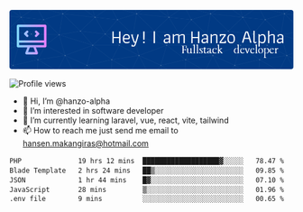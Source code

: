![Header](./github-header-image.png)

![Profile views](https://gpvc.arturio.dev/hanzo-alpha)

- 👋 Hi, I’m @hanzo-alpha
- 👀 I’m interested in software developer
- 🌱 I’m currently learning laravel, vue, react, vite, tailwind
- 📫 How to reach me just send me email to hansen.makangiras@hotmail.com 

<!---
hanzo-alpha/hanzo-alpha is a ✨ special ✨ repository because its `README.md` (this file) appears on your GitHub profile.
You can click the Preview link to take a look at your changes.
--->

<!--START_SECTION:waka-->

```txt
PHP              19 hrs 12 mins  ███████████████████▓░░░░░   78.47 %
Blade Template   2 hrs 24 mins   ██▒░░░░░░░░░░░░░░░░░░░░░░   09.85 %
JSON             1 hr 44 mins    █▓░░░░░░░░░░░░░░░░░░░░░░░   07.10 %
JavaScript       28 mins         ▒░░░░░░░░░░░░░░░░░░░░░░░░   01.96 %
.env file        9 mins          ░░░░░░░░░░░░░░░░░░░░░░░░░   00.65 %
```

<!--END_SECTION:waka-->
